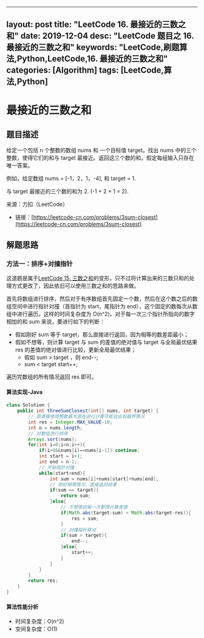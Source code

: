 
---
layout: post
title:  "LeetCode 16. 最接近的三数之和"
date:  2019-12-04
desc: "LeetCode 题目之 16. 最接近的三数之和"
keywords: "LeetCode,刷题算法,Python,LeetCode,16. 最接近的三数之和"
categories: [Algorithm]
tags: [LeetCode,算法,Python]
---
# 最接近的三数之和

## 题目描述

给定一个包括 n 个整数的数组 nums 和 一个目标值 target。找出 nums 中的三个整数，使得它们的和与 target 最接近。返回这三个数的和。假定每组输入只存在唯一答案。

例如，给定数组 nums = [-1，2，1，-4], 和 target = 1.

与 target 最接近的三个数的和为 2. (-1 + 2 + 1 = 2).

来源：力扣（LeetCode）
- 链接：[https://leetcode-cn.com/problems/3sum-closest](https://leetcode-cn.com/problems/3sum-closest)

## 解题思路

### 方法一：排序+对撞指针

这道题是属于[LeetCode 15. 三数之和](https://wangxin1248.github.io/algorithm/2019/12/leetcode-15.html)的变形，只不过将计算出来的三数只和的处理方式更改了，因此依旧可以使用三数之和的思路来做。

首先将数组进行排序，然后对于有序数组首先固定一个数，然后在这个数之后的数组空间中进行指针对撞（首指针为 start，尾指针为 end），这个固定的数每次从数组中进行遍历。这样的时间复杂度为 O(n^2)。对于每一次三个指针所指向的数字相加的和 sum 来说，要进行如下的判断：

- 假如刚好 sum 等于 target，那么直接进行返回，因为相等的数差距最小；
- 假如不想等，则计算 target 与 sum 的差值的绝对值与 target 与全局最优结果 res 的差值的绝对值进行比较，更新全局最优结果；
    - 假如 sum > target ，则 end--;
    - sum < target start++;

遍历完数组的所有情况返回 res 即可。

#### 算法实现-Java

```java
class Solution {
    public int threeSumClosest(int[] nums, int target) {
        // 若直接使用整数最大值在进行计算可能会出现越界情况
        int res = Integer.MAX_VALUE-10;
        int n = nums.length;
        // 对数组进行排序
        Arrays.sort(nums);
        for(int i=0;i<n;i++){
            if(i>0&&nums[i]==nums[i-1]) continue;
            int start = i+1;
            int end = n-1;
            // 开始指针对撞
            while(start<end){
                int sum = nums[i]+nums[start]+nums[end];
                // 刚好相等情况，直接返回结果
                if(sum == target){
                    return sum;
                }else{
                    // 不想等则每一次都得计算差值
                    if(Math.abs(target-sum) < Math.abs(target-res)){
                        res = sum;
                    }
                    // 对撞指针移动
                    if(sum > target){
                        end--;
                    }else{
                        start++;
                    }
                }
            }
        }
        return res;
    }
}
```

#### 算法性能分析

- 时间复杂度：O(n^2)
- 空间复杂度：O(1)